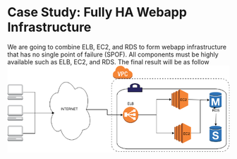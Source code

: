 # Case Study: Fully HA Webapp Infrastructure
We are going to combine ELB, EC2, and RDS to form webapp infrastructure that has no single point of failure (SPOF). All components must be highly available such as ELB, EC2, and RDS. The final result will be as follow ![Architecure](./fully-ha-webapp.png)
